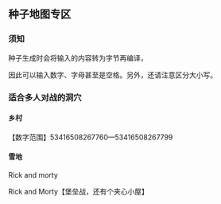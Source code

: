 ## 种子地图专区

### 须知

种子生成时会将输入的内容转为字节再编译，

因此可以输入数字、字母甚至是空格。另外，还请注意区分大小写。

### 适合多人对战的洞穴

#### 乡村

【数字范围】53416508267760—53416508267799

#### 雪地

Rick and morty

Rick and Morty【堡垒战，还有个夹心小屋】

